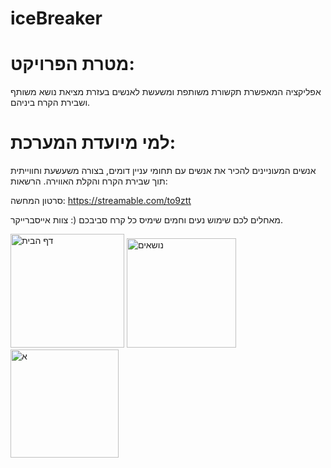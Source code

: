 # iceBreaker
# מטרת הפרויקט:
אפליקציה המאפשרת תקשורת משותפת ומשעשת לאנשים בעזרת מציאת נושא משותף ושבירת הקרח ביניהם.

# למי מיועדת המערכת:
אנשים המעוניינים להכיר את אנשים עם תחומי עניין דומים, בצורה משעשעת וחווייתית תוך שבירת הקרח והקלת האווירה.
הרשאות:

סרטון המחשה:
https://streamable.com/to9ztt

מאחלים לכם שימוש נעים וחמים שימיס כל קרח סביבכם (:
צוות אייסברייקר.

<img width="182" alt="דף הבית" src="https://user-images.githubusercontent.com/93263233/213426125-4b2934f9-86d6-48de-85b5-66dfd50c7707.png">
<img width="175" alt="נושאים" src="https://user-images.githubusercontent.com/93263233/213426138-ee713219-7c81-4328-b563-1ee64762b4cc.png">
<img width="173" alt="א" src="https://user-images.githubusercontent.com/93263233/213426143-4be80ce0-9b6e-403b-b543-6ac1f9b97a30.png">
